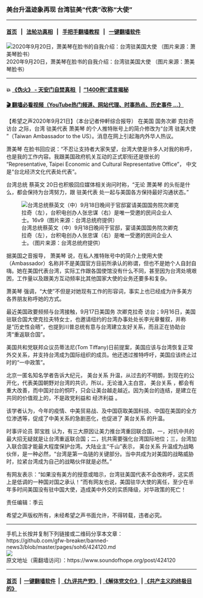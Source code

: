 ### 美台升温迹象再现 台湾驻美“代表”改称“大使” 
------------------------

#### [首页](https://github.com/gfw-breaker/banned-news3/blob/master/README.md) &nbsp;&nbsp;|&nbsp;&nbsp; [法轮功真相](https://github.com/begood0513/basic/blob/master/README.md)  &nbsp;&nbsp;|&nbsp;&nbsp; [手把手翻墙教程](https://github.com/gfw-breaker/guides/wiki)  &nbsp;&nbsp;|&nbsp;&nbsp; [一键翻墙软件](https://github.com/gfw-breaker/nogfw/blob/master/README.md)  



<div><img alt="2020年9月20日，萧美琴在脸书的自我介绍：台湾驻美国大使 （图片来源：萧美琴脸书） " src="https://img.soundofhope.org/2020-09/1600691824051.jpg"/>
<br/><figcaption class="caption">
 2020年9月20日，萧美琴在脸书的自我介绍：台湾驻美国大使 （图片来源：萧美琴脸书）
</figcaption></div><hr/>

#### 💥 [《伪火》 - 天安门自焚真相 ](http://158.247.195.190:10000/videos/blog/weihuo.html)&nbsp; |&nbsp; [“1400例”谎言揭秘  ](http://158.247.195.190:10000/videos/blog/jiexi1400.html)

#### [ 🎬  翻墙必看视频（YouTube热门频道、网站代理、时事热点、历史事件 ...）](https://github.com/gfw-breaker/links/blob/master/banned.md)

<div><div class="Content__Wrapper sc-1bvya0-0 grZQxZ">
 <p class="meta-top">
  <span class="meta">
   【希望之声2020年9月21日】（本台记者仲軒综合报导）
  </span>
  在美国
  <ok href="https://www.epochtimes.com/gb/tag/%E5%9B%BD%E5%8A%A1%E6%AC%A1%E5%8D%BF.html">
   国务次卿
  </ok>
  克拉奇
  <ok href="https://www.epochtimes.com/gb/tag/%E8%AE%BF%E5%8F%B0.html">
   访台
  </ok>
  之际，台湾
  <ok href="https://www.epochtimes.com/gb/tag/%E9%A9%BB%E7%BE%8E%E4%BB%A3%E8%A1%A8.html">
   驻美代表
  </ok>
  <ok href="/term/96364">
   萧美琴
  </ok>
  的个人推特账号上的简介修改为“台湾
  <ok href="https://www.epochtimes.com/gb/tag/%E9%A9%BB%E7%BE%8E%E5%A4%A7%E4%BD%BF.html">
   驻美大使
  </ok>
  ”（Taiwan Ambassador to the US）。消息在网上引起海内外华人热议。
 </p>
 <p>
  <ok href="/term/96364">
   萧美琴
  </ok>
  在脸书回应说：“不忍让支持者大家失望，台湾大使是许多人对我的称呼，也是我的工作内容。我跟美国政府机关互动的正式职衔还是很长的 “Representative, Taipei Economic and Cultural Representative Office”， 中文是“台北经济文化代表处代表”。
 </p>
 <div class="soh-embed">
  <div class="soh-embed-inner">
   <div class="iframely-embed" style="max-width: 550px;">
    <div class="iframely-responsive">
    </div>
   </div>
  </div>
 </div>
 <p>
  台湾总统
  <ok href="/term/1126">
   蔡英文
  </ok>
  20日也积极回应媒体相关询问时称，“无论
  <ok href="/term/96364">
   萧美琴
  </ok>
  的头衔是什么，都会保持为台湾努力，跟
  <ok href="https://www.epochtimes.com/gb/tag/%E9%A9%BB%E7%BE%8E%E4%BB%A3%E8%A1%A8.html">
   驻美代表
  </ok>
  处一起与美国各方保持最好沟通状态。”
 </p>
 <figure class="OImage__StyledFigure-sc-1lfley0-0 hHSfVg">
  <img alt=" 台湾总统蔡英文（中）9月18日晚间于官邸宴请美国国务院次卿克拉奇（左），台积电创办人张忠谋（右）是唯一受邀的民间企业人士。16v9（图片来源：台湾总统府提供）" src="https://img.soundofhope.org/2020-09/1600692408954.jpg"/>
  <br/><figcaption>
   台湾总统蔡英文（中）9月18日晚间于官邸，宴请美国国务院次卿克拉奇（左），台积电创办人张忠谋（右）是唯一受邀的民间企业人士。（图片来源：台湾总统府提供）
  </figcaption>
 </figure>
 <p>
  据美国之音报导，
  <ok href="/term/96364">
   萧美琴
  </ok>
  说，在私人推特账号中的简介上使用大使（Ambassador）名称并不是美国官方目前所承认的称谓，但也不是她个人自封自嗨。她在美国代表台湾，实际工作跟各国使馆没有什么不同，甚至因为台湾处境艰困，工作量以及跟美方互动频率比其他国家大使的业务还要多和复杂。
 </p>
 <div class="AD_Embed__Wrap-sc-1xslmin-0 igMuqX module desktop">
  <div>
  </div>
 </div>
 <p>
  <ok href="/term/96364">
   萧美琴
  </ok>
  强调，“大使”不但是对她现有工作的形容词，事实上也已经成为许多美方各界朋友称呼她的方式。
 </p>
 <p>
  最近美国政要频频与台湾接触，9月17日美国务
  <ok href="/term/366109">
   次卿克拉奇
  </ok>
  访台；9月16日，美国驻联合国大使克拉夫特女士，也邀请纽约的台湾办事处处长李光章餐叙，并称是“历史性会晤”，也提到川普总统有意与台湾建立友好关系，而且正在协助台湾“重返联合国”。
 </p>
 <p>
  美国共和党联邦众议员蒂法尼(Tom Tiffany)日前提案，美国应该与台湾恢复正常外交关系，并支持台湾成为国际组织的成员。他还透过推特呼吁，美国应该终止过时的“一中政策”。
 </p>
 <p>
  北京一匿名知名学者告诉大纪元，
  <ok href="/term/9575">
   美台关系
  </ok>
  升温，从过去的不明朗，到现在的公开化，代表美国朝野对台湾的共识，所以，无论谁入主白宫，
  <ok href="/term/9575">
   美台关系
  </ok>
  ，都会有重大改善，而中国对台的恫吓，只会让美台越走越近。因为美台的连结，是建立在共同的价值观上的，不是政党利益和
  <ok href="/term/295123">
   经济利益
  </ok>
  。
 </p>
 <p>
  该学者认为，今年的疫情、中美贸易战、及中国窃取美国科技、中国在美国的全方位渗透等，促成了中美关系的急剧恶化，也促进了
  <ok href="/term/9575">
   美台关系
  </ok>
  的升温。
 </p>
 <p>
  时事评论员
  <ok href="/term/23776">
   郭宝胜
  </ok>
  认为，有三大原因让美力推台湾重回联合国，一，对抗中共的最大招无疑就是让台湾重返联合国；二，抗共需要强化台湾国际地位；三，台湾加入联合国才能最大程度保护台湾。大陆业主“千山”表示，
  <ok href="/term/9575">
   美台关系
  </ok>
  升温成为战略伙伴，是一种必然，“台湾是第一岛链的关键部分。当中共成为对美国的战略威胁时，拉紧台湾成为自己的战略伙伴就是必然。”
 </p>
 <p>
  有网友表示：“如果没有美方的授意或暗示，台湾驻美国代表不会改称呼，这实质上是低调的一种国对国之承认！”而有网友也说，美国驻华大使的离任，至少在半年多时间美国没有驻中国大使，造成美中外交的实质降级，对华政策的死亡！
 </p>
 <p class="meta-btm">
  责任编辑：季云
 </p>
 <p class="meta-btm">
  希望之声版权所有，未经希望之声书面允许，不得转载，违者必究。
 </p>
</div>
</div>
<hr/>
手机上长按并复制下列链接或二维码分享本文章：<br/>
https://github.com/gfw-breaker/banned-news3/blob/master/pages/soh6/424120.md <br/>
<a href='https://github.com/gfw-breaker/banned-news3/blob/master/pages/soh6/424120.md'><img src='https://github.com/gfw-breaker/banned-news3/blob/master/pages/soh6/424120.md.png'/></a> <br/>
原文地址（需翻墙访问）：https://www.soundofhope.org/post/424120


------------------------
#### [首页](https://github.com/gfw-breaker/banned-news3/blob/master/README.md) &nbsp;|&nbsp; [一键翻墙软件](https://github.com/gfw-breaker/nogfw/blob/master/README.md) &nbsp;| [《九评共产党》](https://github.com/gfw-breaker/9ping.md/blob/master/README.md#九评之一评共产党是什么) | [《解体党文化》](https://github.com/gfw-breaker/jtdwh.md/blob/master/README.md) | [《共产主义的终极目的》](https://github.com/gfw-breaker/gczydzjmd.md/blob/master/README.md)


<img src='http://gfw-breaker.win/banned-news3/pages/soh6/424120.md' width='0px' height='0px'/>